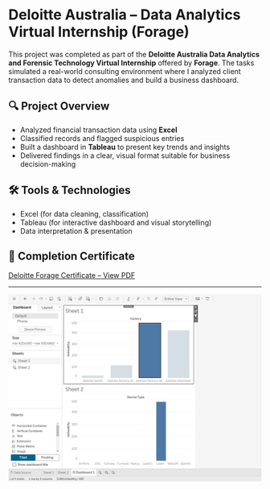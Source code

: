 # Deloitte Australia – Data Analytics Virtual Internship (Forage)

This project was completed as part of the **Deloitte Australia Data Analytics and Forensic Technology Virtual Internship** offered by **Forage**. The tasks simulated a real-world consulting environment where I analyzed client transaction data to detect anomalies and build a business dashboard.

## 🔍 Project Overview

- Analyzed financial transaction data using **Excel**  
- Classified records and flagged suspicious entries  
- Built a dashboard in **Tableau** to present key trends and insights  
- Delivered findings in a clear, visual format suitable for business decision-making

## 🛠 Tools & Technologies

- Excel (for data cleaning, classification)  
- Tableau (for interactive dashboard and visual storytelling)  
- Data interpretation & presentation

## 📄 Completion Certificate

[Deloitte Forage Certificate – View PDF](https://forage-uploads-prod.s3.amazonaws.com/completion-certificates/9PBTqmSxAf6zZTseP/io9DzWKe3PTsiS6GG_9PBTqmSxAf6zZTseP_3b2PPD8fbWrrJ7hfQ_1751655869320_completion_certificate.pdf)

---

![Tableau Dashboard](tableau_dashboard.png)
